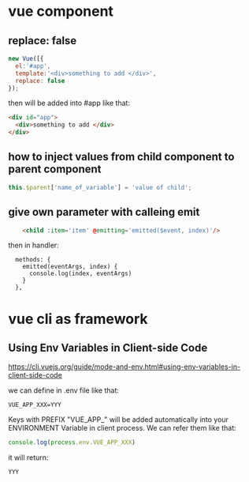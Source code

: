 # vue component
## replace: false

```js
new Vue([{
  el:'#app',
  template:'<div>something to add </div>',
  replace: false
});
```

then will be added into #app like that:

```html
<div id="app">
  <div>something to add </div>
</div>
```


## how to inject values from child component to parent component

```javascript
this.$parent['name_of_variable'] = 'value of child';
```


## give own parameter with calleing emit
```html
    <child :item='item' @emitting='emitted($event, index)'/>
```
then in handler:

```ES6
  methods: {
    emitted(eventArgs, index) {
      console.log(index, eventArgs)
    }
  },
```

# vue cli as framework
## Using Env Variables in Client-side Code
https://cli.vuejs.org/guide/mode-and-env.html#using-env-variables-in-client-side-code

we can define in .env file like that:
```.env
VUE_APP_XXX=YYY
```
Keys with PREFIX "VUE_APP_" will be added automatically into your ENVIRONMENT Variable in client process. We can refer them like that:
```js
console.log(process.env.VUE_APP_XXX)
```
it will return:
```
YYY
```




